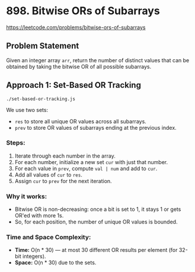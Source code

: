 # 898. Bitwise ORs of Subarrays

https://leetcode.com/problems/bitwise-ors-of-subarrays

## Problem Statement
Given an integer array `arr`, return the number of distinct values that can be obtained by taking the bitwise OR of all possible subarrays.

## Approach 1: Set-Based OR Tracking
`./set-based-or-tracking.js`

We use two sets:
- `res` to store all unique OR values across all subarrays.
- `prev` to store OR values of subarrays ending at the previous index.

### Steps:
1. Iterate through each number in the array.
2. For each number, initialize a new set `cur` with just that number.
3. For each value in `prev`, compute `val | num` and add to `cur`.
4. Add all values of `cur` to `res`.
5. Assign `cur` to `prev` for the next iteration.

### Why it works:
- Bitwise OR is non-decreasing: once a bit is set to 1, it stays 1 or gets OR'ed with more 1s.
- So, for each position, the number of unique OR values is bounded.

### Time and Space Complexity:
- **Time:** O(n * 30) — at most 30 different OR results per element (for 32-bit integers).
- **Space:** O(n * 30) due to the sets.